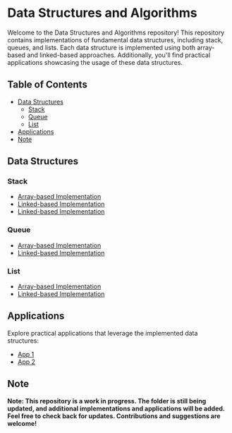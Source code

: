 # Data Structures and Algorithms

Welcome to the Data Structures and Algorithms repository! This repository contains implementations of fundamental data structures, including stack, queues, and lists. Each data structure is implemented using both array-based and linked-based approaches. Additionally, you'll find practical applications showcasing the usage of these data structures.

## Table of Contents
- [Data Structures](#data-structures)
  - [Stack](#stack)
  - [Queue](#queue)
  - [List](#list)
- [Applications](#applications)
- [Note](#note)

## Data Structures

### Stack
- [Array-based Implementation](1.1-Stack-Array_based)
- [Linked-based Implementation](1.2-Joint-Stack)
- [Linked-based Implementation](2-Stack-Linked_based)

### Queue
- [Array-based Implementation](4-Queue-Array_based)
- [Linked-based Implementation](5-Queue-Linked_based)

### List
- [Array-based Implementation](7-List-Array_based)
- [Linked-based Implementation](8-List-Linked_based)

## Applications

Explore practical applications that leverage the implemented data structures:
- [App 1](3-Open-Close-Parenthesis)
- [App 2](6-Car-Shop-Application)

## Note

**Note: This repository is a work in progress. The folder is still being updated, and additional implementations and applications will be added. Feel free to check back for updates. Contributions and suggestions are welcome!**

